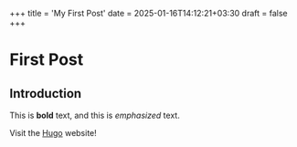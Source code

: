 +++
title = 'My First Post'
date = 2025-01-16T14:12:21+03:30
draft = false
+++

# First Post

## Introduction

This is **bold** text, and this is *emphasized* text.

Visit the [Hugo](https://gohugo.io) website!